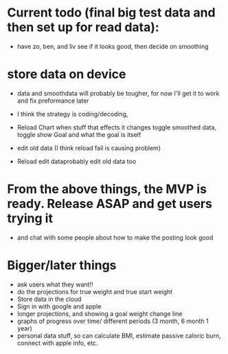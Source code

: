 # Current todo (final big test data and then set up for read data):
* have zo, ben, and liv see if it looks good, then decide on smoothing

# store data on device
* data and smoothdata will probably be tougher, for now I'll get it to work and fix preformance later
* I think the strategy is coding/decoding, 

* Reload Chart when stuff that effects it changes toggle smoothed data, toggle show Goal and what the goal is itself
* edit old data (I think reload fail is causing problem)
* Reload edit dataprobably edit old data too


# From the above things, the MVP is ready. Release ASAP and get users trying it
* and chat with some people about how to make the posting look good


# Bigger/later things
* ask users what they want!!
* do the projections for true weight and true start weight
* Store data in the cloud
* Sign in with google and apple
* longer projections, and showing a goal weight change line
* graphs of progress over time/ different periods (3 month, 6 month 1 year)
* personal data stuff, so can calculate BMI, estimate passive caloric burn, connect with apple info, etc.

